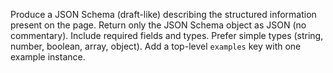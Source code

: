 
Produce a JSON Schema (draft-like) describing the structured information present on the page.
Return only the JSON Schema object as JSON (no commentary). Include required fields and types.
Prefer simple types (string, number, boolean, array, object). Add a top-level `examples` key with one example instance.
